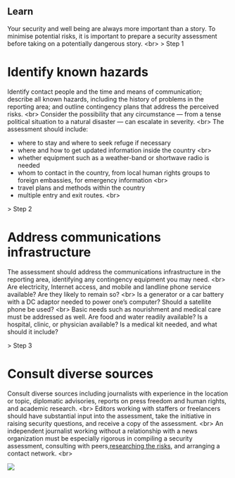 
## Learn

Your security and well being are always more important than a story. To minimise potential risks, it is important to prepare a security assessment before taking on a potentially dangerous story.
&lt;br&gt;
&gt; Step 1
# Identify known hazards

Identify contact people and the time and means of communication; describe all known hazards, including the history of problems in the reporting area; and outline contingency plans that address the perceived risks.
&lt;br&gt;
Consider the possibility that any circumstance — from a tense political situation to a natural disaster — can escalate in severity.
&lt;br&gt;
The assessment should include:
- where to stay and where to seek refuge if necessary
- where and how to get updated information inside the country
&lt;br&gt;
- whether equipment such as a weather-band or shortwave radio is needed
- whom to contact in the country, from local human rights groups to foreign embassies, for emergency information
&lt;br&gt;
 - travel plans and methods within the country
 - multiple entry and exit routes.
&lt;br&gt;

&gt; Step 2
# Address communications infrastructure

The assessment should address the communications infrastructure in the reporting area, identifying any contingency equipment you may need.
&lt;br&gt;
Are electricity, Internet access, and mobile and landline phone service available? Are they likely to remain so?
&lt;br&gt;
Is a generator or a car battery with a DC adaptor needed to power one’s computer? Should a satellite phone be used?
&lt;br&gt;
Basic needs such as nourishment and medical care must be addressed as well. Are food and water readily available? Is a hospital, clinic, or physician available? Is a medical kit needed, and what should it include?


&gt; Step 3
# Consult diverse sources

Consult diverse sources including journalists with experience in the location or topic, diplomatic advisories, reports on press freedom and human rights, and academic research.
&lt;br&gt;
Editors working with staffers or freelancers should have substantial input into the assessment, take the initiative in raising security questions, and receive a copy of the assessment.
&lt;br&gt;
An independent journalist working without a relationship with a news organization must be especially rigorous in compiling a security assessment, consulting with peers,[researching the risks](en/topics/practice-2-planning/0-getting-started/1-intro.md), and arranging a contact network.
&lt;br&gt;


![](recap.png)

